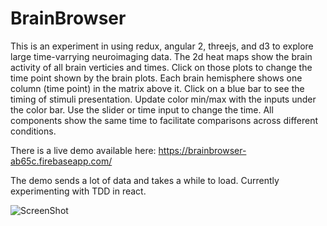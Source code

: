 # BrainBrowser

This is an experiment in using redux, angular 2, threejs, and d3 to explore large time-varrying neuroimaging data. The 2d heat maps show the brain activity of all brain verticies and times. Click on those plots to change the time point shown by the brain plots. Each brain hemisphere shows one column (time point) in the matrix above it. Click on a blue bar to see the timing of stimuli presentation. Update color min/max with the inputs under the color bar. Use the slider or time input to change the time. All components show the same time to facilitate comparisons across different conditions. 

There is a live demo available here: https://brainbrowser-ab65c.firebaseapp.com/

The demo sends a lot of data and takes a while to load. Currently experimenting with TDD in react. 

![ScreenShot](https://raw.github.com/matt-erhart/BrainBrowser/master/src/prototype2d3d_redux.jpg)
